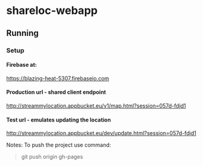 # shareloc-webapp

## Running

### Setup

#### Firebase at:
https://blazing-heat-5307.firebaseio.com

#### Production url - shared client endpoint 
http://streammylocation.appbucket.eu/v1/map.html?session=057d-fdjd1

#### Test url - emulates updating the location
http://streammylocation.appbucket.eu/dev/update.html?session=057d-fdjd1

Notes:
To push the project use command:
> git push origin gh-pages
